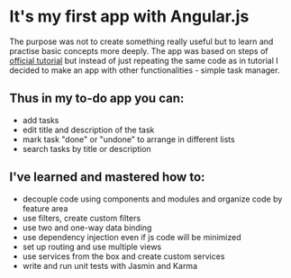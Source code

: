 # It's my first app with Angular.js

The purpose was not to create something really useful but to learn and practise basic concepts more deeply.
The app was based on steps of [official tutorial](https://docs.angularjs.org/tutorial) but instead of just repeating the same code as in tutorial I decided to make an app with other functionalities - simple task manager.

## Thus in my to-do app you can:

- add tasks
- edit title and description of the task
- mark task "done" or "undone" to arrange in different lists
- search tasks by title or description

## I've learned and mastered how to:

 - decouple code using components and modules and organize code by feature area
 - use filters, create custom filters
 - use two and one-way data binding
 - use dependency injection even if js code will be minimized
 - set up routing and use multiple views
 - use services from the box and create custom services
 - write and run unit tests with Jasmin and Karma
